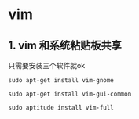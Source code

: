 # vim

## 1. vim 和系统粘贴板共享

只需要安装三个软件就ok

	sudo apt-get install vim-gnome

	sudo apt-get install vim-gui-common

	sudo aptitude install vim-full